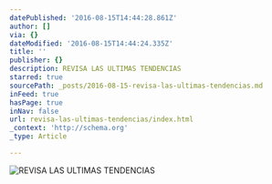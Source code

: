 ```yaml
---
datePublished: '2016-08-15T14:44:28.861Z'
author: []
via: {}
dateModified: '2016-08-15T14:44:24.335Z'
title: ''
publisher: {}
description: REVISA LAS ULTIMAS TENDENCIAS
starred: true
sourcePath: _posts/2016-08-15-revisa-las-ultimas-tendencias.md
inFeed: true
hasPage: true
inNav: false
url: revisa-las-ultimas-tendencias/index.html
_context: 'http://schema.org'
_type: Article

---
```

![REVISA LAS ULTIMAS TENDENCIAS](https://the-grid-user-content.s3-us-west-2.amazonaws.com/05cc650d-29f3-4cdf-901a-aae43113bbc6.jpg)